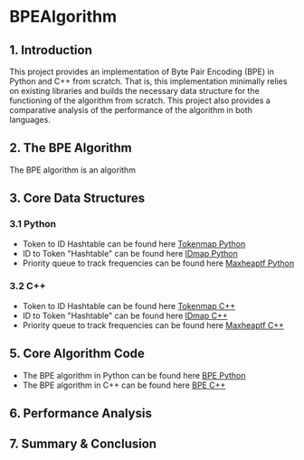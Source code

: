 # BPEAlgorithm


## 1. Introduction

This project provides an implementation of Byte Pair Encoding (BPE) in Python and C++ from scratch. That is, this implementation minimally relies on existing libraries and builds the necessary data structure for the functioning of the algorithm from scratch. This project also provides a comparative analysis of the performance of the algorithm in both languages. 


## 2. The BPE Algorithm

The BPE algorithm is an algorithm


## 3. Core Data Structures


### 3.1 Python 

- Token to ID Hashtable can be found here [Tokenmap Python]( https://github.com/tslime/BPEAlgorithm/tree/main/Python/Tokenmap)
- ID to Token "Hashtable" can be found here [IDmap Python](https://github.com/tslime/BPEAlgorithm/tree/main/Python/IDmap)
- Priority queue to track frequencies can be found here [Maxheaptf Python](https://github.com/tslime/BPEAlgorithm/tree/main/Python/Maxheaptf)


### 3.2 C++

- Token to ID Hashtable can be found here [Tokenmap C++](https://github.com/tslime/BPEAlgorithm/tree/main/C%2B%2B/Tokenmap)
- ID to Token "Hashtable" can be found here [IDmap C++](https://github.com/tslime/BPEAlgorithm/tree/main/C%2B%2B/IDmap)
- Priority queue to track frequencies can be found here [Maxheaptf C++](https://github.com/tslime/BPEAlgorithm/tree/main/C%2B%2B/Maxheaptf)

## 5. Core Algorithm Code

- The BPE algorithm in Python can be found here [BPE Python](https://github.com/tslime/BPEAlgorithm/blob/main/Python/BPEAlgorithm.py)
- The BPE algorithm in C++ can be found here [BPE C++]()


## 6. Performance Analysis

## 7. Summary \& Conclusion
